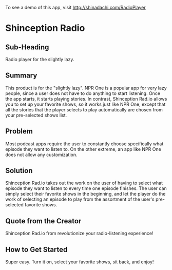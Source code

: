 To see a demo of this app, visit http://shinadachi.com/RadioPlayer

# Shinception Radio #

## Sub-Heading ##
  Radio player for the slightly lazy.

## Summary ##
  This product is for the "slightly lazy". NPR One is a popular app for very lazy people, since a user does not have to do anything to start listening. Once the app starts, it starts playing stories. In contrast, Shinception Rad.io allows you to set up your favorite shows, so it works just like NPR One, except that all the stories that the player selects to play automatically are chosen from your pre-selected shows list.

## Problem ##
  Most podcast apps require the user to constantly choose specifically what episode they want to listen to. On the other extreme, an app like NPR One does not allow any customization.

## Solution ##
  Shinception Rad.io takes out the work on the user of having to select what episode they want to listen to every time one episode finishes. The user can simply select their favorite shows in the beginning, and let the player do the work of selecting an episode to play from the assortment of the user's pre-selected favorite shows.


## Quote from the Creator ##
  Shinception Rad.io from revolutionize your radio-listening experience!

## How to Get Started ##
  Super easy. Turn it on, select your favorite shows, sit back, and enjoy!
